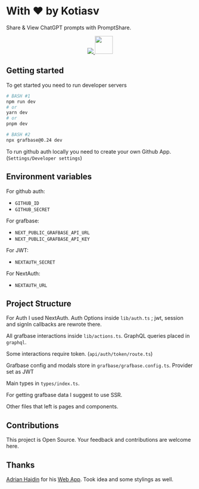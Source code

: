 # With ♥ by Kotiasv

Share & View ChatGPT prompts with PromptShare.
<p align="center">
  <a href="https://skillicons.dev">
    <img src="https://skillicons.dev/icons?i=git,ts,nodejs,react,tailwind,graphql,nextjs,vercel&theme=dark" />
    <img src="https://github.com/kotiasv/promptshare/assets/54102609/9af05054-22de-46a5-80fa-9d1d208a2e42" width="48" />
  </a>
</p>

## Getting started

To get started you need to run developer servers

```bash
# BASH #1
npm run dev
# or
yarn dev
# or
pnpm dev
```
```bash
# BASH #2
npx grafbase@0.24 dev
```
To run github auth locally you need to create your own Github App. (`Settings/Developer settings`)

## Environment variables

For github auth:
- `GITHUB_ID`
- `GITHUB_SECRET`

For grafbase:
- `NEXT_PUBLIC_GRAFBASE_API_URL`
- `NEXT_PUBLIC_GRAFBASE_API_KEY`

For JWT:
- `NEXTAUTH_SECRET`

For NextAuth:
- `NEXTAUTH_URL`

## Project Structure

For Auth I used NextAuth. Auth Options inside `lib/auth.ts` ; jwt, session and signIn callbacks are rewrote there.

All grafbase interactions inside `lib/actions.ts`. GraphQL queries placed in `graphql`. 

Some interactions require token. (`api/auth/token/route.ts`)

Grafbase config and modals store in `grafbase/grafbase.config.ts`. Provider set as JWT

Main types in `types/index.ts`.

For getting grafbase data I suggest to use SSR.

Other files that left is pages and components.

## Contributions

This project is Open Source. Your feedback and contributions are welcome here.

## Thanks

[Adrian Hajdin](https://github.com/adrianhajdin) for his [Web App](https://promptopia.vercel.app/). Took idea and some stylings as well.

